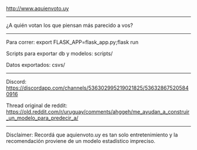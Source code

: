 http://www.aquienvoto.uy

---
¿A quién votan los que piensan más parecido a vos?

---

Para correr: export FLASK_APP=flask_app.py;flask run

Scripts para exportar db y modelos: scripts/

Datos exportados: csvs/

---

Discord: https://discordapp.com/channels/536302995219021825/536328675205840916

Thread original de reddit: https://old.reddit.com/r/uruguay/comments/ahggeh/me_ayudan_a_construir_un_modelo_para_predecir_a/

---

Disclaimer: Recordá que aquienvoto.uy es tan solo entretenimiento y la recomendación proviene de un modelo estadístico impreciso.
